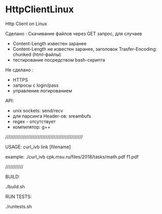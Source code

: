 # HttpClientLinux
Http Client on Linux  


Сделано :
Скачивание файлов через GET запрос, для случаев
- Content-Length известен заранее
- Content-Length не известен заранее, заголовок Trasfer-Encoding: chunked (html-файлы)
- тестирование посредством bash-скрипта

Не сделано :
- HTTPS
- запросы с login/pass
- управление логированием


API:
- unix sockets: send/recv
- для парсинга Header-ов: sreambufs
- regex - отсутствует
- компилятор: g++
 
////////////////////////////////////////////////

USAGE: curl_ivb link [filename]

example:
./curl_ivb    cpk.msu.ru/files/2018/tasks/math.pdf    f1.pdf

///////////

BUILD:

./build.sh

RUN TESTS:

./runtests.sh

